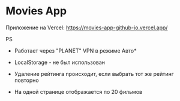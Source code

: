 # Movies App

Приложение на Vercel: https://movies-app-github-io.vercel.app/


PS
- Работает через "PLANET" VPN в режиме Авто*

- LocalStorage - не был использован

- Удаление рейтинга происходит, если выбрать тот же рейтинг повторно

- На одной странице отображается по 20 фильмов
